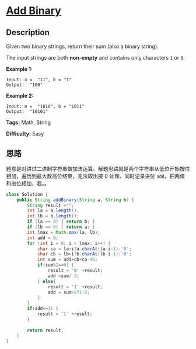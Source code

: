 # [Add Binary][title]

## Description

Given two binary strings, return their sum (also a binary string).

The input strings are both **non-empty** and contains only characters `1` or
`0`.

**Example 1:**


```
Input: a =  "11", b = "1"
Output:  "100"
```

**Example 2:**


```
Input: a =  "1010", b = "1011"
Output:  "10101"
```

**Tags:** Math, String

**Difficulty:** Easy

## 思路

题意是对讲过二进制字符串做加法运算。解题思路就是两个字符串从低位开始按位相加，遍历到最大数高位结束，无法取出按 0 处理。同时记录进位 `add`，把两值和进位相加，若。。

``` java
class Solution {
    public String addBinary(String a, String b) {
        String result ="";
        int la = a.length();
        int lb = b.length();
        if (la == 0) { return b; }
        if (lb == 0) { return a; }
        int lmax = Math.max(la, lb);
        int add = 0;
        for (int i = 0; i < lmax; i++) {
            char ca = la>i?a.charAt(la-i-1):'0';
            char cb = lb>i?b.charAt(lb-i-1):'0';
            int sum = add+cb+ca-96;
            if(sum%2==0) {
                result = '0' +result;
                add =sum/ 2;
            } else{
                result = '1' +result;
                add = sum>2?1:0;
            }
        }
        if(add==1) {
            result = '1' +result;
        }
            
        return result;
    }        
}
```

[title]: https://leetcode.com/problems/add-binary
